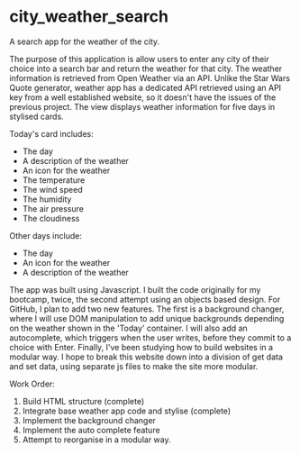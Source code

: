 # city_weather_search
A search app for the weather of the city.

The purpose of this application is allow users to enter any city of their choice into a search bar and return the weather for that city. 
The weather information is retrieved from Open Weather via an API. Unlike the Star Wars Quote generator, weather app
has a dedicated API retrieved using an API key from a well established website, so it doesn't have the issues of
the previous project. The view displays weather information for five days in stylised cards.


Today's card includes:
- The day
- A description of the weather
- An icon for the weather
- The temperature
- The wind speed
- The humidity
- The air pressure
- The cloudiness

Other days include:
- The day
- An icon for the weather
- A description of the weather

The app was built using Javascript. I built the code originally for my bootcamp, twice, the second attempt using an objects based design.
For GitHub, I plan to add two new features. The first is a background changer, where I will use DOM manipulation to add unique backgrounds
depending on the weather shown in the 'Today' container. I will also add an autocomplete, which triggers when the user writes, before they commit
to a choice with Enter. Finally, I've been studying how to build websites in a modular way. I hope to break this website down into a division of get data
and set data, using separate js files to make the site more modular.

Work Order:
1. Build HTML structure (complete)
2. Integrate base weather app code and stylise (complete)
3. Implement the background changer
4. Implement the auto complete feature
5. Attempt to reorganise in a modular way.
